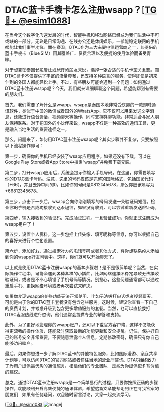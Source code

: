 # DTAC蓝卡手機卡怎么注册wsapp？[[TG💪+ @esim1088](https://t.me/s/esim1088)]

在当今这个数字化飞速发展的时代，智能手机和移动网络已经成为我们生活中不可或缺的一部分。无论是日常沟通、在线办公还是休闲娱乐，一部能稳定联网的手机都能让我们事半功倍。而在泰国，DTAC作为三大主要电信运营商之一，其提供的蓝卡手機卡（Blue SIM）因其覆盖广、资费合理以及便捷的使用体验而备受青睐。

对于想要在泰国长期居住或旅行的朋友来说，选择一张合适的手机卡至关重要。而DTAC蓝卡不仅提供了丰富的流量套餐，还支持多种语言的服务，使得即使是初来乍到的外国人都能轻松上手。不过，有些朋友可能会遇到一个问题：如何通过DTAC蓝卡注册wsapp呢？今天，我们就来详细聊聊这个问题，希望能帮到有需要的朋友们。

首先，我们需要了解什么是wsapp。wsapp是泰国本地非常受欢迎的一款即时通讯软件，类似于中国的微信或者国外的WhatsApp。它不仅可以用来发送文字消息，还能进行语音通话、视频聊天等操作，同时支持群聊功能，非常适合与家人朋友保持联系。对于在国外的小伙伴来说，wsapp不仅是一种高效的通讯工具，更是融入当地生活的重要途径之一。

那么，问题来了，如何用DTAC蓝卡注册wsapp呢？其实步骤并不复杂，只要按照以下流程操作即可：

第一步，确保你的手机已经安装了wsapp应用程序。如果还没有下载，可以在Google Play Store或者App Store中搜索“wsapp”并免费下载安装。

第二步，打开wsapp应用后，系统会提示你输入手机号码。在这里，你需要填写你的DTAC蓝卡号码。注意，这里的号码应该是完整的国际格式，包括国家代码（+66），并且去掉中间的0，比如你的号码是0812345678，那么你应该填写为+66812345678。

第三步，点击下一步后，wsapp会向你刚刚填写的号码发送一条验证码短信。检查你的手机是否成功接收到这条短信，如果没有收到，可以尝试重新发送验证码。

第四步，输入接收到的验证码，完成验证过程。一旦验证成功，你就正式注册成为wsapp用户了！

第五步，设置个人资料。这一步包括上传头像、填写昵称等信息，你可以根据自己的喜好来进行个性化设置。

第六步，添加好友。通过搜索对方的电话号码或者其他方式，将你想联系的人添加到你的wsapp好友列表中。这样，你们就可以开始聊天了。

以上就是使用DTAC蓝卡注册wsapp的基本步骤啦！是不是很简单呢？当然，在实际操作过程中，可能会遇到各种各样的小插曲，比如网络连接不稳定导致无法接收验证码，或者是不小心填错了手机号码等情况。别担心，这些问题通常都可以通过重启手机、更换网络环境或者再次尝试来解决。

如果你发现wsapp的某些功能无法正常使用，比如无法拨打电话或者视频聊天，可能是由于你的DTAC蓝卡套餐没有包含这些服务。这时候，建议你查看一下自己的资费计划，并考虑升级到包含更多增值服务的套餐。当然，也可以直接拨打DTAC客服热线进行咨询，他们通常会提供专业的解答和支持。

此外，为了更好地管理你的wsapp账户，还可以下载官方客户端，这样不仅能获得更流畅的操作体验，还能及时获取最新的功能更新和安全提醒。记住，保护好自己的账号安全非常重要，不要随意泄露个人信息，定期修改密码，确保只有你自己能够访问账户。

最后，如果你想进一步了解DTAC蓝卡的其他特色服务，比如国际漫游、家庭共享计划等，可以访问DTAC的官方网站或者前往当地的营业厅咨询。DTAC始终致力于为用户提供最优质的通信服务，相信他们的专业团队一定能为你提供更多有价值的建议。

总之，通过DTAC蓝卡注册wsapp是一个简单易行的过程，只要你按照正确的步骤操作，就能顺利开启高效便捷的通讯体验。希望这篇文章能帮助到正在寻找答案的朋友们！如果有任何疑问，欢迎随时留言讨论，大家一起交流学习。

[[TG💪+ @esim1088](https://t.me/s/esim1088) ![Image](https://i.postimg.cc/4NQfJmqS/Snipaste-2025-05-13-00-14-12.png)]